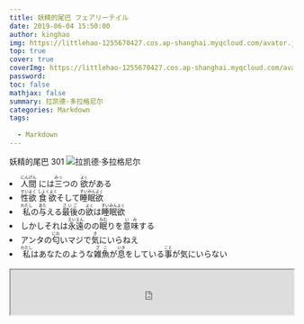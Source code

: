```yaml
---
title: 妖精的尾巴 フェアリーテイル
date: 2019-06-04 15:50:00
author: kinghao
img: https://littlehao-1255670427.cos.ap-shanghai.myqcloud.com/avator.jpg
top: true
cover: true
coverImg: https://littlehao-1255670427.cos.ap-shanghai.myqcloud.com/avator.jpg
password: 
toc: false
mathjax: false
summary: 拉凯德·多拉格尼尔
categories: Markdown
tags:
  
  - Markdown
---
```

妖精的尾巴   301
![拉凯德·多拉格尼尔](https://littlehao-1255670427.cos.ap-shanghai.myqcloud.com/blog/301.jpg)
<li><ruby>人間<rp>(</rp><rt>にんげん</rt><rp>)</rp></ruby> には<ruby>三<rp>(</rp><rt>みっ</rt><rp>)</rp></ruby>つの <ruby>欲<rp>(</rp><rt>よく</rt><rp>)</rp></ruby>がある </li>
<li><ruby>性欲<rp>(</rp><rt>せいよく</rt><rp>)</rp></ruby> <ruby>食欲<rp>(</rp><rt>しょくよく</rt><rp>)</rp></ruby>そして<ruby>睡眠欲<rp>(</rp><rt>すいみんよく</rt><rp>)</rp></ruby></li></li>
<li><ruby>私<rp>(</rp><rt>わたし</rt><rp>)</rp></ruby>の<ruby>与<rp>(</rp><rt>あた</rt><rp>)</rp></ruby>える<ruby>最後<rp>(</rp><rt>さいご</rt><rp>)</rp></ruby>の<ruby>欲<rp>(</rp><rt>よく</rt><rp>)</rp></ruby>は<ruby>睡眠欲<rp>(</rp><rt>すいみんよく</rt><rp>)</rp></ruby></li>
<li>しかしそれは<ruby>永遠<rp>(</rp><rt>えいえん</rt><rp>)</rp></ruby>のの<ruby>眠<rp>(</rp><rt>ねむ</rt><rp>)</rp></ruby>りを<ruby>意味<rp>(</rp><rt>いみ</rt><rp>)</rp></ruby>する</li>
<li>アンタの<ruby>匂<rp>(</rp><rt>にお</rt><rp>)</rp></ruby>いマジで<ruby>気<rp>(</rp><rt>き</rt><rp>)</rp></ruby>にいらねえ</li>
<li><ruby>私<rp>(</rp><rt>わたし</rt><rp>)</rp></ruby>はあなたのような<ruby>雑魚<rp>(</rp><rt>ざこ</rt><rp>)</rp></ruby>が<ruby>息<rp>(</rp><rt>いき</rt><rp>)</rp></ruby>をしている<ruby>事<rp>(</rp><rt>こと</rt><rp>)</rp></ruby>が気にいらない</li>
</br>

<iframe name="music" src="https://littlehao-1255670427.cos.ap-shanghai.myqcloud.com/blog/%E5%A6%96%E5%B0%BE301%202019-06-02%20.mp3" marginwidth="1px" marginheight="20px" width=100% height="80px" frameborder=1 　scrolling="yes">
</iframe>

